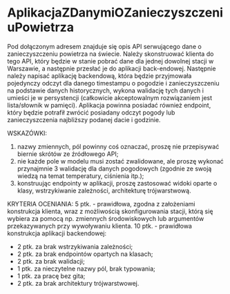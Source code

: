 # AplikacjaZDanymiOZanieczyszczeniuPowietrza
Pod dołączonym adresem znajduje się opis API serwującego dane o zanieczyszczeniu powietrza na świecie. Należy skonstruować klienta do tego API, który będzie w stanie pobrać dane dla jednej dowolnej stacji w Warszawie, a następnie przesłać je do aplikacji back-endowej. Następnie należy napisać aplikację backendową, która będzie przyjmowała pojedynczy odczyt dla danego timestampu o pogodzie i zanieczyszczeniu na podstawie danych historycznych, wykona walidację tych danych i umieści je w persystencji (całkowicie akceptowalnym rozwiązaniem jest lista/słownik w pamięci). Aplikacja powinna posiadać również endpoint, który będzie potrafił zwrócić posiadany odczyt pogody lub zanieczyszczenia najbliższy podanej dacie i godzinie.

WSKAZÓWKI:
1. nazwy zmiennych, pól powinny coś oznaczać, proszę nie przepisywać biernie skrótów ze źródłowego API;
2. nie każde pole w modelu musi zostać zwalidowane, ale proszę wykonać przynajmnie 3 walidację dla danych pogodowych (zgodnie ze swoją wiedzą na temat temperatury, ciśnienia itp.);
3. konstruując endpointy w aplikacji, proszę zastosować widoki oparte o klasy, wstrzykiwanie zależności, architekturę trójwarstwową.

KRYTERIA OCENIANIA:
5 ptk. - prawidłowa, zgodna z założeniami konstrukcja klienta, wraz z możliwością skonfigurowania stacji, którą się wybiera za pomocą np. zmiennych środowiskowych lub argumentów przekazywanych przy wywoływaniu klienta.
10 ptk. - prawidłowa konstrukcja aplikacji backendowej:
- 2 ptk. za brak wstrzykiwania zależności;
- 2 ptk. za brak endpointów opartych na klasach;
- 2 ptk. za brak walidacji;
- 1 ptk. za nieczytelne nazwy pól, brak typowania;
- 1 ptk. za pracę bez gita;
- 2 ptk. za brak architektury trójwarstwowej.
